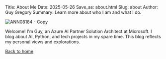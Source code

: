 Title: About Me
Date: 2025-05-26
Save_as: about.html
Slug: about
Author: Guy Gregory
Summary: Learn more about who I am and what I do.

![ANN08184 - Copy](https://github.com/user-attachments/assets/b2b72b2a-7270-42ea-8298-27cc415516b3)

Welcome! I'm Guy, an Azure AI Partner Solution Architect at Microsoft. I blog about AI, Python, and tech projects in my spare time. This blog reflects my personal views and explorations.

[Back to home](/)
